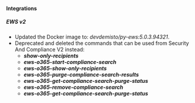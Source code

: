 
#### Integrations

##### EWS v2

- Updated the Docker image to: *devdemisto/py-ews:5.0.3.94321*.
- Deprecated and deleted the commands that can be used from Security And Compliance V2 instead:
    - ***show-only-recipients***
    - ***ews-o365-start-compliance-search***
    - ***ews-o365-show-only-recipients***
    - ***ews-o365-purge-compliance-search-results***
    - ***ews-o365-get-compliance-search-purge-status***
    - ***ews-o365-remove-compliance-search***
    - ***ews-o365-get-compliance-search-purge-status***
